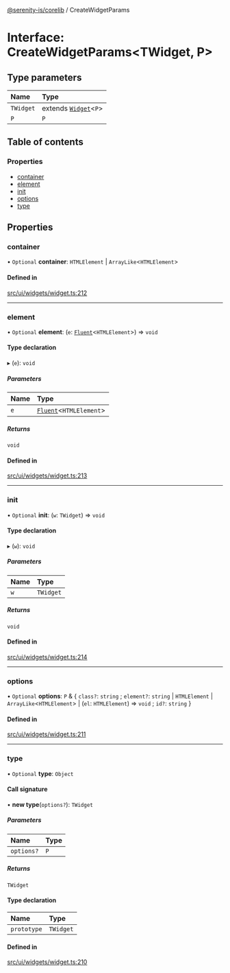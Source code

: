 [@serenity-is/corelib](../README.md) / CreateWidgetParams

# Interface: CreateWidgetParams\<TWidget, P\>

## Type parameters

| Name | Type |
| :------ | :------ |
| `TWidget` | extends [`Widget`](../classes/Widget.md)\<`P`\> |
| `P` | `P` |

## Table of contents

### Properties

- [container](CreateWidgetParams.md#container)
- [element](CreateWidgetParams.md#element)
- [init](CreateWidgetParams.md#init)
- [options](CreateWidgetParams.md#options)
- [type](CreateWidgetParams.md#type)

## Properties

### container

• `Optional` **container**: `HTMLElement` \| `ArrayLike`\<`HTMLElement`\>

#### Defined in

[src/ui/widgets/widget.ts:212](https://github.com/serenity-is/serenity/blob/master/packages/corelib/src/ui/widgets/widget.ts#L212)

___

### element

• `Optional` **element**: (`e`: [`Fluent`](Fluent-1.md)\<`HTMLElement`\>) => `void`

#### Type declaration

▸ (`e`): `void`

##### Parameters

| Name | Type |
| :------ | :------ |
| `e` | [`Fluent`](Fluent-1.md)\<`HTMLElement`\> |

##### Returns

`void`

#### Defined in

[src/ui/widgets/widget.ts:213](https://github.com/serenity-is/serenity/blob/master/packages/corelib/src/ui/widgets/widget.ts#L213)

___

### init

• `Optional` **init**: (`w`: `TWidget`) => `void`

#### Type declaration

▸ (`w`): `void`

##### Parameters

| Name | Type |
| :------ | :------ |
| `w` | `TWidget` |

##### Returns

`void`

#### Defined in

[src/ui/widgets/widget.ts:214](https://github.com/serenity-is/serenity/blob/master/packages/corelib/src/ui/widgets/widget.ts#L214)

___

### options

• `Optional` **options**: `P` & \{ `class?`: `string` ; `element?`: `string` \| `HTMLElement` \| `ArrayLike`\<`HTMLElement`\> \| (`el`: `HTMLElement`) => `void` ; `id?`: `string`  }

#### Defined in

[src/ui/widgets/widget.ts:211](https://github.com/serenity-is/serenity/blob/master/packages/corelib/src/ui/widgets/widget.ts#L211)

___

### type

• `Optional` **type**: `Object`

#### Call signature

• **new type**(`options?`): `TWidget`

##### Parameters

| Name | Type |
| :------ | :------ |
| `options?` | `P` |

##### Returns

`TWidget`

#### Type declaration

| Name | Type |
| :------ | :------ |
| `prototype` | `TWidget` |

#### Defined in

[src/ui/widgets/widget.ts:210](https://github.com/serenity-is/serenity/blob/master/packages/corelib/src/ui/widgets/widget.ts#L210)
